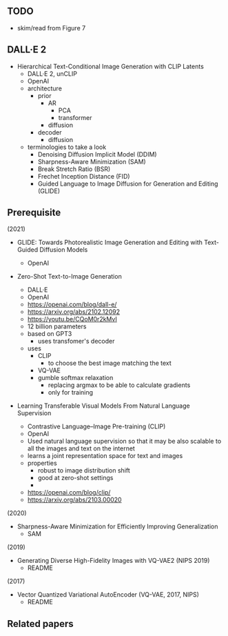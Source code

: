 ## TODO

- skim/read from Figure 7

## DALL·E 2

- Hierarchical Text-Conditional Image Generation with CLIP Latents
  - DALL·E 2, unCLIP
  - OpenAI
  - architecture
    - prior
      - AR
        - PCA
        - transformer
      - diffusion
    - decoder
      - diffusion
  - terminologies to take a look
    - Denoising Diffusion Implicit Model (DDIM)
    - Sharpness-Aware Minimization (SAM)
    - Break Stretch Ratio (BSR)
    - Frechet Inception Distance (FID)
    - Guided Language to Image Diffusion for Generation and Editing (GLIDE)

## Prerequisite

(2021)

- GLIDE: Towards Photorealistic Image Generation and Editing with Text-Guided Diffusion Models
  - OpenAI

- Zero-Shot Text-to-Image Generation
  - DALL·E
  - OpenAI
  - https://openai.com/blog/dall-e/
  - https://arxiv.org/abs/2102.12092
  - https://youtu.be/CQoM0r2kMvI
  - 12 billion parameters
  - based on GPT3
    - uses transfomer's decoder
  - uses
    - CLIP
      - to choose the best image matching the text
    - VQ-VAE
    - gumble softmax relaxation
      - replacing argmax to be able to calculate gradients
      - only for training
- Learning Transferable Visual Models From Natural Language Supervision
  - Contrastive Language–Image Pre-training (CLIP)
  - OpenAI
  - Used natural language supervision so that it may be also scalable to all the images and text on the internet
  - learns a joint representation space for text and images
  - properties
    - robust to image distribution shift
    - good at zero-shot settings
    -
  - https://openai.com/blog/clip/
  - https://arxiv.org/abs/2103.00020

(2020)

- Sharpness-Aware Minimization for Efficiently Improving Generalization
  - SAM

(2019)

- Generating Diverse High-Fidelity Images with VQ-VAE2 (NIPS 2019)
  - README

(2017)

- Vector Quantized Variational AutoEncoder (VQ-VAE, 2017, NIPS)
  - README


## Related papers




